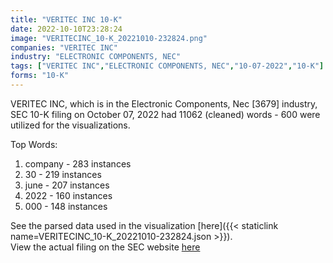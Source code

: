 ```yaml
---
title: "VERITEC INC 10-K"
date: 2022-10-10T23:28:24
image: "VERITECINC_10-K_20221010-232824.png"
companies: "VERITEC INC"
industry: "ELECTRONIC COMPONENTS, NEC"
tags: ["VERITEC INC","ELECTRONIC COMPONENTS, NEC","10-07-2022","10-K"]
forms: "10-K"
---
```

VERITEC INC, which is in the Electronic Components, Nec [3679] industry, SEC 10-K filing on October 07, 2022 had 11062 (cleaned) words - 600 were utilized for the visualizations.

Top Words:
1. company - 283 instances
2. 30 - 219 instances
3. june - 207 instances
4. 2022 - 160 instances
5. 000 - 148 instances


See the parsed data used in the visualization [here]({{< staticlink name=VERITECINC_10-K_20221010-232824.json >}}).  
View the actual filing on the SEC website [here](https://www.sec.gov/Archives/edgar/data/773318/0001607062-22-000615.txt)